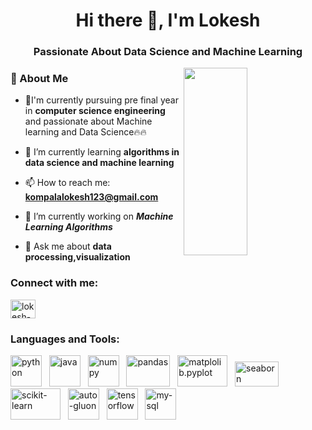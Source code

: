 <h1 align="center">Hi there 👋, I'm Lokesh</h1>
<h3 align="center">Passionate About Data Science and Machine Learning</h3>

<!--
**KOMPALALOKESH/KOMPALALOKESH** is a ✨ _special_ ✨ repository because its `README.md` (this file) appears on your GitHub profile.

Here are some ideas to get you started:

- 🔭 I’m currently working on ...
- 🌱 I’m currently learning ...
- 👯 I’m looking to collaborate on ...
- 🤔 I’m looking for help with ...
- 💬 Ask me about ...
- 📫 How to reach me: ...
- 😄 Pronouns: ...
- ⚡ Fun fact: ...
-->
<!--
<img align = "right" height = "300px" width = "40%" src="https://informationage-staging.s3.amazonaws.com/uploads/2022/10/hottest-jobs-data-science-right-now.jpeg">
-->
<!--
<img align = "right" height = "300px" width = "40%" src="https://en.pimg.jp/078/100/587/1/78100587.jpg">
-->
<img align = "right" height = "300px" width = "45%" src="https://cdn.dribbble.com/users/1564335/screenshots/6138111/media/c41e94c1247119c87df30f58ada56fd7.jpg">

<h3>🚀 About Me</h3>

- 🌱I'm currently pursuing pre final year in **computer science engineering** and passionate about Machine learning and Data Science🔥🔥

- 🌱 I’m currently learning **algorithms in data science and machine learning**
 
- 📫 How to reach me: **kompalalokesh123@gmail.com**
 
-  🔭 I’m currently working on ***Machine Learning Algorithms***
 
- 💬 Ask me about 
  **data processing,visualization**

<h3 align="left">Connect with me:</h3>
<p align="left">
<a href="https://www.linkedin.com/in/lokesh-kompala-979988214/" target="blank"><img align="center" src="https://raw.githubusercontent.com/rahuldkjain/github-profile-readme-generator/master/src/images/icons/Social/linked-in-alt.svg" alt="lokesh-kompala-979988214" height="30" width="40" /></a>
</p>

<h3 align="left">Languages and Tools:</h3>
<p align="left">
  <img src="https://upload.wikimedia.org/wikipedia/commons/thumb/0/0a/Python.svg/1200px-Python.svg.png" alt="python" width="50" height="50"/> &nbsp;
  <img src="https://seeklogo.com/images/J/java-logo-7F8B35BAB3-seeklogo.com.png" alt="java" width="50" height="50"/> &nbsp;
  <img src="https://user-images.githubusercontent.com/67586773/105040771-43887300-5a88-11eb-9f01-bee100b9ef22.png" alt="numpy" width="50" height="50"/> &nbsp;
  <img src="https://upload.wikimedia.org/wikipedia/commons/thumb/e/ed/Pandas_logo.svg/512px-Pandas_logo.svg.png" alt="pandas" width="70" height="50"/> &nbsp;
  <img src="https://matplotlib.org/3.1.3/_static/logo2_compressed.svg" alt="matplolib.pyplot" width="80" height="50"/> &nbsp;
  <img src="https://user-images.githubusercontent.com/315810/92255284-156f1180-eea0-11ea-9d2d-be8262670e8c.png" alt="seaborn" width="70" height="40"/> &nbsp;
  <img src="https://upload.wikimedia.org/wikipedia/commons/thumb/0/05/Scikit_learn_logo_small.svg/1200px-Scikit_learn_logo_small.svg.png" alt="scikit-learn" width="80" height="50"/> &nbsp;
  <img src="https://img.stackshare.io/service/7729/gluon-api.png" alt="auto-gluon" width="50" height="50"/> &nbsp;
  <img src="https://upload.wikimedia.org/wikipedia/commons/thumb/2/2d/Tensorflow_logo.svg/800px-Tensorflow_logo.svg.png" alt="tensorflow" width="50" height="50"/> &nbsp;
  <img src="https://www.pngfind.com/pngs/m/74-744138_mysql-logo-png-mysql-transparent-png.png" alt="my-sql" width="50" height="50"/> &nbsp;
  
</p>
